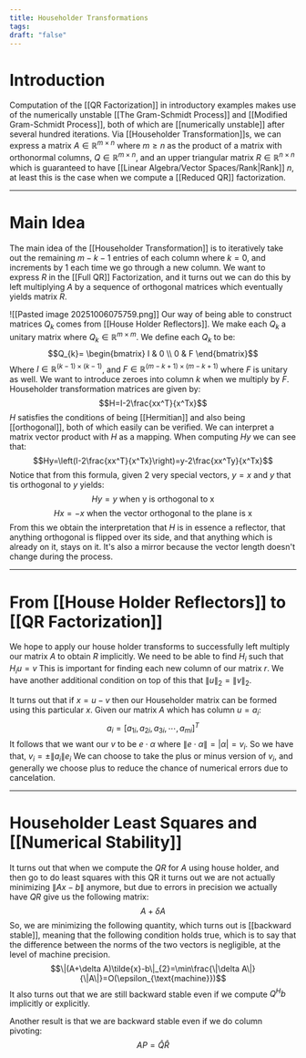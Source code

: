 ```yaml
---
title: Householder Transformations
tags:
draft: "false"
---
```

# Introduction
Computation of the [[QR Factorization]] in introductory examples makes use of the numerically unstable [[The Gram-Schmidt Process]] and [[Modified Gram-Schmidt Process]], both of which are [[numerically unstable]] after several hundred iterations. Via [[Householder Transformation]]s, we can express a matrix $A\in \mathbb{R}^{m \times n}$ where $m \geq n$ as the product of a matrix with orthonormal columns, $Q \in \mathbb{R}^{m \times n}$, and an upper triangular matrix $R \in \mathbb{R}^{n \times n}$ which is guaranteed to have [[Linear Algebra/Vector Spaces/Rank|Rank]] $n$, at least this is the case when we compute a [[Reduced QR]] factorization.

---
# Main Idea
The main idea of the [[Householder Transformation]] is to iteratively take out the remaining $m-k-1$ entries of each column where $k=0$, and increments by $1$ each time we go through a new column. We want to express $R$ in the [[Full QR]] Factorization, and it turns out we can do this by left multiplying $A$ by a sequence of orthogonal matrices which eventually yields matrix $R$. 

![[Pasted image 20251006075759.png]]
Our way of being able to construct matrices $Q_{k}$ comes from [[House Holder Reflectors]]. We make each $Q_{k}$ a unitary matrix where $Q_{k} \in \mathbb{R}^{m \times m}$. We define each $Q_{k}$ to be:
$$Q_{k}= \begin{bmatrix} I & 0 \\ 0 & F \end{bmatrix}$$
Where $I \in \mathbb{R}^{(k-1) \times (k-1)}$, and $F \in \mathbb{R}^{(m-k+1)\times(m-k+1)}$ where $F$ is unitary as well. We want to introduce zeroes into column $k$ when we multiply by $F$. Householder transformation matrices are given by:
$$H=I-2\frac{xx^T}{x^Tx}$$
$H$ satisfies the conditions of being [[Hermitian]] and also being [[orthogonal]], both of which easily can be verified. We can interpret a matrix vector product with $H$ as a mapping. When computing $Hy$ we can see that:
$$Hy=\left(I-2\frac{xx^T}{x^Tx}\right)=y-2\frac{xx^Ty}{x^Tx}$$
Notice that from this formula, given 2 very special vectors, $y=x$ and $y$ that tis orthogonal to $y$ yields:
$$Hy=y \text{ when y is orthogonal to x}$$
$$Hx=-x \text{ when the vector orthogonal to the plane is x}$$
From this we obtain the interpretation that $H$ is in essence a reflector, that anything orthogonal is flipped over its side, and that anything which is already on it, stays on it. It's also a mirror because the vector length doesn't change during the process.

---
# From [[House Holder Reflectors]] to [[QR Factorization]]
We hope to apply our house holder transforms to successfully left multiply our matrix $A$ to obtain $R$ implicitly. We need to be able to find $H_{i}$ such that $H_{i}u=v$ This is important for finding each new column of our matrix $r$. We have another additional condition on top of this that $\|u\|_{2}=\|v\|_{2}$. 

It turns out that if $x=u-v$ then our Householder matrix can be formed using this particular $x$. Given our matrix $A$ which has column $u=a_{i}$:
$$a_{i}=[a_{1i}, a_{2i}, a_{3i},\cdots,a_{mi}]^T$$
It follows that we want our $v$ to be $e\cdot\alpha$ where $\|e \cdot \alpha\| = |\alpha|=v_{i}$. So we have that, $v_{i}=\pm \|a_{i}\|e_{i}$  We can choose to take the plus or minus version of $v_{i}$, and generally we choose plus to reduce the chance of numerical errors due to cancelation. 

---
# Householder Least Squares and [[Numerical Stability]]
It turns out that when we compute the $QR$ for $A$ using house holder, and then go to do least squares with this QR it turns out we are not actually minimizing $\|Ax-b\|$ anymore, but due to errors in precision we actually have $QR$ give us the following matrix:
$$A+\delta A$$
So, we are minimizing the following quantity, which turns out is [[backward stable]], meaning that the following condition holds true, which is to say that the difference between the norms of the two vectors is negligible, at the level of machine precision. 
$$\|(A+\delta A)\tilde{x}-b\|_{2}=\min\frac{\|\delta A\|}{\|A\|}=O(\epsilon_{\text{machine}})$$
It also turns out that we are still backward stable even if we compute $Q^Hb$ implicitly or explicitly. 

Another result is that we are backward stable even if we do column pivoting:
$$AP=\hat{Q}\hat{R}$$

